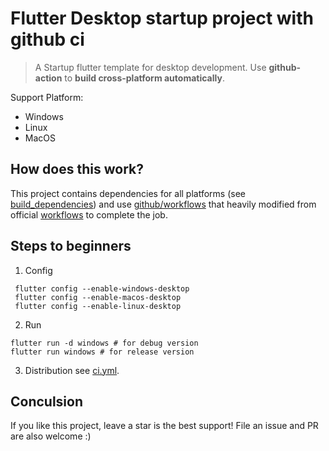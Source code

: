 # Flutter Desktop startup project with github ci

> A Startup flutter template for desktop development. Use **github-action** to **build cross-platform automatically**.

Support Platform:
- Windows
- Linux
- MacOS

## How does this work?
This project contains dependencies for all platforms (see [build_dependencies](build_dependencies)) and use [github/workflows](.github/workflows) that heavily modified from official [workflows](https://github.com/google/flutter-desktop-embedding/blob/master/.github/workflows/ci.yml) to complete the job.

## Steps to beginners
1. Config
```
 flutter config --enable-windows-desktop
 flutter config --enable-macos-desktop
 flutter config --enable-linux-desktop
```
2. Run
```
flutter run -d windows # for debug version
flutter run windows # for release version
```
3. Distribution
see [ci.yml](.github/workflows/ci.yml).

## Conculsion
If you like this project, leave a star is the best support! File an issue and PR are also welcome :)
